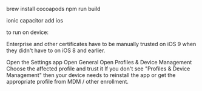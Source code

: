 
brew install cocoapods
npm run build

ionic capacitor add ios

to run on device:

Enterprise and other certificates have to be manually trusted on iOS 9 when they didn't have to on iOS 8 and earlier.

Open the Settings app
Open General
Open Profiles & Device Management
Choose the affected profile and trust it
If you don't see "Profiles & Device Management" then your device needs to reinstall the app or get the appropriate profile from MDM / other enrollment.

